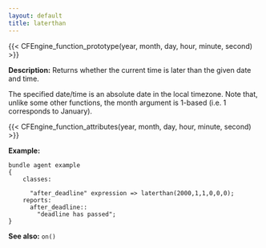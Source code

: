 ```yaml
---
layout: default
title: laterthan
---
```


{{< CFEngine_function_prototype(year, month, day, hour, minute, second) >}}

**Description:** Returns whether the current time is later than the given
date and time.

The specified date/time is an absolute date in the local timezone.
Note that, unlike some other functions, the month argument is 1-based (i.e. 1 corresponds to January).

{{< CFEngine_function_attributes(year, month, day, hour, minute, second) >}}

**Example:**

```cf3
bundle agent example
{
    classes:

      "after_deadline" expression => laterthan(2000,1,1,0,0,0);
    reports:
      after_deadline::
        "deadline has passed";
}
```

**See also:** `on()`
